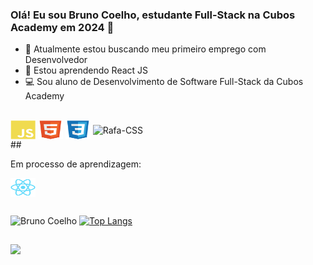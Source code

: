 ### Olá! Eu sou Bruno Coelho, estudante Full-Stack na Cubos Academy em 2024 👋

- 🔭 Atualmente estou buscando meu primeiro emprego com Desenvolvedor
- 🌱 Estou aprendendo React JS
- 💻 Sou aluno de Desenvolvimento de Software Full-Stack da Cubos Academy

<div style="display: inline_block"><br>
  <img align="center" alt="Rafa-Js" height="30" width="40" src="https://raw.githubusercontent.com/devicons/devicon/master/icons/javascript/javascript-plain.svg">
  <img align="center" alt="Rafa-HTML" height="30" width="40" src="https://raw.githubusercontent.com/devicons/devicon/master/icons/html5/html5-original.svg">
  <img align="center" alt="Rafa-CSS" height="30" width="40" src="https://raw.githubusercontent.com/devicons/devicon/master/icons/css3/css3-original.svg">
  <img align="center" alt="Rafa-CSS" height="30" width="40" src="https://cdn.jsdelivr.net/gh/devicons/devicon/icons/nodejs/nodejs-original.svg" />
</div>
  ##

Em processo de aprendizagem:
<div>
  <img align="center" alt="Rafa-React" height="30" width="40" src="https://raw.githubusercontent.com/devicons/devicon/master/icons/react/react-original.svg">
</div>

  ##

  ![Bruno Coelho](https://github-readme-stats.vercel.app/api?username=BMinority&show_icons=true&theme=radical)
  [![Top Langs](https://github-readme-stats.vercel.app/api/top-langs/?username=BMinority&layout=donut)](https://github.com/BMinority/github-readme-stats)
  
  ##
 
<div> 
  <a href="https://www.linkedin.com/in/dev-bcoelho" target="_blank"><img src="https://img.shields.io/badge/-LinkedIn-%230077B5?style=for-the-badge&logo=linkedin&logoColor=white" target="_blank"></a>  
</div>
